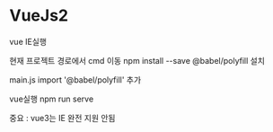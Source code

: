 # VueJs2

vue IE실행

현재 프로젝트 경로에서 cmd 이동
npm install --save @babel/polyfill
설치

main.js 
import '@babel/polyfill'
추가

vue실행
npm run serve

중요 : vue3는 IE 완전 지원 안됨
